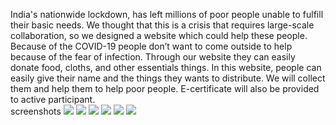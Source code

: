 
India's nationwide lockdown, has left millions of poor people unable to fulfill their basic needs. We thought that this is a crisis that requires large-scale collaboration, so we designed a website which could help these people. Because of the COVID-19 people don’t want to come outside to help because of the fear of infection. Through our website they can easily donate food, cloths, and other essentials things. In this website, people can easily give their name and the things they wants to distribute. We will collect them and help them to help poor people. E-certificate will also be provided to active participant.  
screenshots
<img src="1.jpg">
<img src="2.jpg">
<img src="3.jpg">
<img src="4.jpg">
<img src="5.jpg">
<img src="6.jpg">
